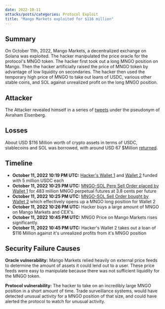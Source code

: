 ```yaml
---
date: 2022-10-11
attacks/posts/categories: Protocol Exploit
title: "Mango Markets exploited for $116 million"
---
```


## Summary

On October 11th, 2022, Mango Markets, a decentralized exchange on Solana was exploited. The hacker manipulated the price oracle for the protocol's MNGO token. The hacker first took out a long MNGO position on Mango. Then the hacker artificially raised the price of MNGO token by advantage of low liquidity on secondaries. The hacker then used the temporary high price of MNGO to take out loans of USDC, various other stable coins, and SOL against unrealized profit on the long MNGO position. 

## Attacker

The Attacker revealed himself in a series of [tweets](https://twitter.com/avi_eisen/status/1581326197241180160) under the pseudonym of Avraham Eisenberg.


## Losses

About USD $116 Million worth of crypto assets in terms of USDC, stablecoins and SOL was borrowed, with around USD 67 $Million [returned](https://twitter.com/mangomarkets/status/1581351549644591104?s=20&t=9Xyt2Cc97N9F0A3iOR0_MA).

## Timeline

- **October 11, 2022 10:19 PM UTC:** [Hacker's Wallet 1](https://explorer.solana.com/tx/66AFLig3vs5XkksTZRh5BPo2iiiPV7jHL3hhjwMe3mRyqC9FG8ELgx3HPCWs8QQy1iSi9BAzm6Wx24fHcTtC1xyC) and [Wallet 2](https://explorer.solana.com/tx/3cBEK257espSw2X6Z7ZZESPPdcsfBoNLYJGAmXEExxw1QpjkSJfcd9kmtER7LkZ3RGbeXKHv1FR4hRBCD5wA8unY) funded with 5 million USDC each
- **October 11, 2022 10:25 PM UTC:** [MNGO-SOL Perp Sell Order placed by Wallet 1](https://trade.mango.markets/account?pubkey=CQvKSNnYtPTZfQRQ5jkHq8q2swJyRsdQLcFcj3EmKFfX) for 483 million MNGO perpetual futures at 3.8 cents per future
- **October 11, 2022 10:25 PM UTC:** [MNGO-SOL Sell Order bought by Wallet 2](https://trade.mango.markets/account?pubkey=4ND8FVPjUGGjx9VuGFuJefDWpg3THb58c277hbVRnjNaa) which effectively opens up a MNGO long position for Wallet 2
- **October 11, 2022 10:26 PM UTC:** Hacker buys a large amount of MNGO on Mango Markets and CEX's.
- **October 11, 2022 10:45 PM UTC:** MNGO Price on Mango Markets rises significantly.
- **October 11, 2022 10:45 PM UTC:** Hacker's Wallet 2 takes out a loan of $116 Million against it's unrealized profits from it's MNGO position

## Security Failure Causes

**Oracle vulnerability:** Mango Markets relied heavily on external price feeds to determine the amount of assets it could lend out to a user. These price feeds were easy to manipulate because there was not sufficient liquidity for the MNGO token.

**Protocol vulnerability:** The hacker to take on an incredibly large MNGO position in a short amount of time. Trade surveillance systems, would have detected unusual activity for a MNGO position of that size, and could have alerted the protocol to watch for unusual activity.
